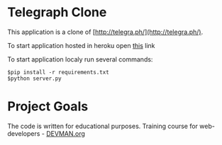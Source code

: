 # Telegraph Clone

This application is a clone of [http://telegra.ph/](http://telegra.ph/).

To start application hosted in heroku open [this](http://secure-savannah-63803.herokuapp.com/) link

To start application localy run several commands:
```
$pip install -r requirements.txt
$python server.py
```

# Project Goals

The code is written for educational purposes. Training course for web-developers - [DEVMAN.org](https://devman.org)
